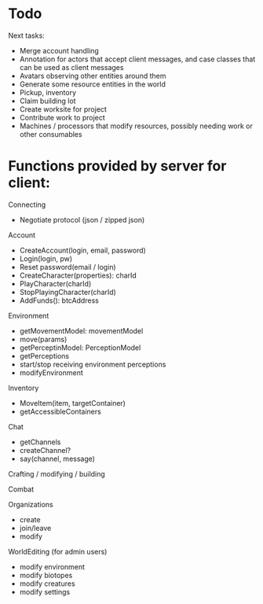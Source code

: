 Todo
====


Next tasks:

* Merge account handling
* Annotation for actors that accept client messages, and case classes that can be used as client messages
* Avatars observing other entities around them
* Generate some resource entities in the world
* Pickup, inventory
* Claim building lot
* Create worksite for project
* Contribute work to project
* Machines / processors that modify resources, possibly needing work or other consumables


Functions provided by server for client:
====

Connecting
* Negotiate protocol (json / zipped json)

Account
* CreateAccount(login, email, password)
* Login(login, pw)
* Reset password(email / login)
* CreateCharacter(properties): charId
* PlayCharacter(charId)
* StopPlayingCharacter(charId)
* AddFunds(): btcAddress


Environment
* getMovementModel: movementModel
* move(params)
* getPerceptinModel: PerceptionModel
* getPerceptions
* start/stop receiving environment perceptions
* modifyEnvironment


Inventory
* MoveItem(item, targetContainer)
* getAccessibleContainers


Chat
* getChannels
* createChannel?
* say(channel, message)


Crafting / modifying / building

Combat

Organizations
* create
* join/leave
* modify


WorldEditing (for admin users)
* modify environment
* modify biotopes
* modify creatures
* modify settings



